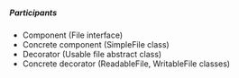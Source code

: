 ##### Participants

- Component (File interface)
- Concrete component (SimpleFile class)
- Decorator (Usable file abstract class)
- Concrete decorator (ReadableFile, WritableFile classes)
